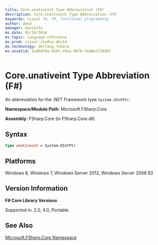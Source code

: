 ```yaml
---
title: Core.unativeint Type Abbreviation (F#)
description: Core.unativeint Type Abbreviation (F#)
keywords: visual f#, f#, functional programming
author: dend
manager: danielfe
ms.date: 05/16/2016
ms.topic: language-reference
ms.prod: visual-studio-dev14
ms.technology: devlang-fsharp
ms.assetid: 2ad04f0a-4597-49aa-96f6-2ed8e3720d0f 
---
```


# Core.unativeint Type Abbreviation (F#)

An abbreviation for the .NET Framework type `System.UIntPtr`.

**Namespace/Module Path:** Microsoft.FSharp.Core

**Assembly:** FSharp.Core (in FSharp.Core.dll)


## Syntax

```fsharp
type unativeint = System.UIntPtr
```

## Platforms
Windows 8, Windows 7, Windows Server 2012, Windows Server 2008 R2


## Version Information
**F# Core Library Versions**

Supported in: 2.0, 4.0, Portable

## See Also
[Microsoft.FSharp.Core Namespace](Microsoft.FSharp.Core-Namespace-%5BFSharp%5D.md)